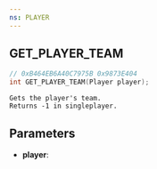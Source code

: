 ```yaml
---
ns: PLAYER
---
```

## GET_PLAYER_TEAM

```c
// 0xB464EB6A40C7975B 0x9873E404
int GET_PLAYER_TEAM(Player player);
```

```
Gets the player's team.
Returns -1 in singleplayer.
```

## Parameters
* **player**:
